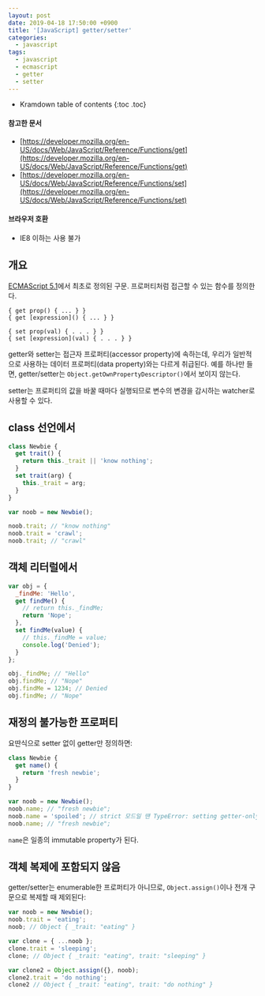 ```yaml
---
layout: post
date: 2019-04-18 17:50:00 +0900
title: '[JavaScript] getter/setter'
categories:
  - javascript
tags:
  - javascript
  - ecmascript
  - getter
  - setter
---
```


* Kramdown table of contents
{:toc .toc}

#### 참고한 문서

- [https://developer.mozilla.org/en-US/docs/Web/JavaScript/Reference/Functions/get](https://developer.mozilla.org/en-US/docs/Web/JavaScript/Reference/Functions/get)
- [https://developer.mozilla.org/en-US/docs/Web/JavaScript/Reference/Functions/set](https://developer.mozilla.org/en-US/docs/Web/JavaScript/Reference/Functions/set)

#### 브라우저 호환

- IE8 이하는 사용 불가


## 개요

[ECMAScript 5.1](https://www.ecma-international.org/ecma-262/5.1/#sec-11.1.5)에서 최초로 정의된 구문. 프로퍼티처럼 접근할 수 있는 함수를 정의한다.

```
{ get prop() { ... } }
{ get [expression]() { ... } }

{ set prop(val) { . . . } }
{ set [expression](val) { . . . } }
```

getter와 setter는 접근자 프로퍼티(accessor property)에 속하는데, 우리가 일반적으로 사용하는 데이터 프로퍼티(data property)와는 다르게 취급된다. 예를 하나만 들면, getter/setter는 `Object.getOwnPropertyDescriptor()`에서 보이지 않는다.

setter는 프로퍼티의 값을 바꿀 때마다 실행되므로 변수의 변경을 감시하는 watcher로 사용할 수 있다.


## class 선언에서

```js
class Newbie {
  get trait() {
    return this._trait || 'know nothing';
  }
  set trait(arg) {
    this._trait = arg;
  }
}

var noob = new Newbie();

noob.trait; // "know nothing"
noob.trait = 'crawl';
noob.trait; // "crawl"
```


## 객체 리터럴에서

```js
var obj = {
  _findMe: 'Hello',
  get findMe() {
    // return this._findMe;
    return 'Nope';
  },
  set findMe(value) {
    // this._findMe = value;
    console.log('Denied');
  }     
};

obj._findMe; // "Hello"
obj.findMe; // "Nope"
obj.findMe = 1234; // Denied
obj.findMe; // "Nope"
```


## 재정의 불가능한 프로퍼티

요딴식으로 setter 없이 getter만 정의하면:

```js
class Newbie {
  get name() {
    return 'fresh newbie';
  }
}

var noob = new Newbie();
noob.name; // "fresh newbie";
noob.name = 'spoiled'; // strict 모드일 땐 TypeError: setting getter-only property 'name' 발생함.
noob.name; // "fresh newbie";
```

`name`은 일종의 immutable property가 된다.


## 객체 복제에 포함되지 않음

getter/setter는 enumerable한 프로퍼티가 아니므로, `Object.assign()`이나 전개 구문으로 복제할 때 제외된다:

```js
var noob = new Newbie();
noob.trait = 'eating';
noob; // Object { _trait: "eating" }

var clone = { ...noob };
clone.trait = 'sleeping';
clone; // Object { _trait: "eating", trait: "sleeping" }

var clone2 = Object.assign({}, noob);
clone2.trait = 'do nothing';
clone2 // Object { _trait: "eating", trait: "do nothing" }
```
